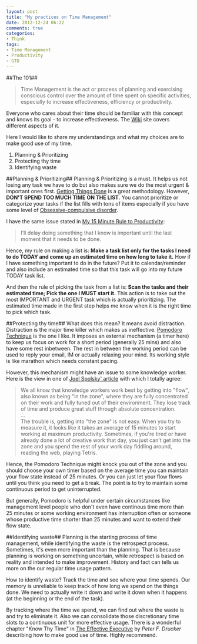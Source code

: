 ```yaml
---
layout: post
title: "My practices on Time Management"
date: 2012-12-24 06:22
comments: true
categories:
- Think
tags:
- Time Management
- Productivity
- GTD
---
```


[Wiki]: http://en.wikipedia.org/wiki/Time_management
[Obsessive-compulsive disorder]: http://en.wikipedia.org/wiki/Obsessive%E2%80%93compulsive_disorder
[My 15 Minute Rule to Productivity]: http://simpleprogrammer.com/2012/10/28/my-15-minute-rule-to-productivity/
[Getting Things Done]: http://en.wikipedia.org/wiki/Getting_Things_Done
[Pomodoro Technique]: http://en.wikipedia.org/wiki/Pomodoro_Technique
[Joel Spolsky' article]: http://www.joelonsoftware.com/articles/fog0000000068.html
[The Effective Executive]: http://www.amazon.com/Effective-Executive-Drucker-Series-Peter/dp/0750643900/ref=sr_1_2?ie=UTF8&qid=1356302486&sr=8-2&keywords=The+Effective+Executive

##The 101##
>Time Management is the act or process of planning and exercising conscious control over the amount of time spent on specific activities, especially to increase effectiveness, efficiency or productivity.

Everyone who cares about their time should be familiar with this concept and knows its goal - to increase effectiveness.  The [Wiki][] site covers different aspects of it.

Here I would like to share my understandings and what my choices are to make good use of my time.  
1. Planning & Prioritizing  
2. Protecting thy time  
3. Identifying waste  

##Planning & Prioritizing##
Planning & Prioritizing is a must.  It helps us not losing any task we have to do but also makes sure we do the most urgent & important ones first.  [Getting Things Done][] is a great methodology.  However, **DON'T SPEND TOO MUCH TIME ON THE LIST.**  You cannot prioritize or categorize your tasks if the list fills with tons of items especially if you have some level of [Obsessive-compulsive disorder][].

I have the same issue stated in [My 15 Minute Rule to Productivity]:
>I’ll delay doing something that I know is important until the last moment that it needs to be done.

Hence, my rule on making a list is: **Make a task list only for the tasks I need to do TODAY and come up an estimated time on how long to take it.**  How if I have something important to do in the future? Put it to calendar/reminder and also include an estimated time so that this task will go into my future TODAY task list.  

And then the rule of picking the task from a list is: **Scan the tasks and their estimated time; Pick the one I MUST start it.**  This action is to take out the most IMPORTANT and URGENT task which is actually prioritizing.  The estimated time made in the first step helps me know when it is the right time to pick which task.

##Protecting thy time##
What does this mean?  It means avoid distraction.  Distraction is the major time killer which makes us ineffective.  [Pomodoro Technique][] is the one I like.  It imposes an external mechanism (a timer here) to keep us focus on work for a short period (generally 25 mins) and also have some rest inbetween.  The rest in between the working period can be used to reply your email, IM or actually relaxing your mind.  Its working style is like marathon which needs constant pacing.

However, this mechanism might have an issue to some knowledge worker.  Here is the view in one of [Joel Spolsky' article][] with which I totally agree:  
>We all know that knowledge workers work best by getting into "flow", also known as being "in the zone", where they are fully concentrated on their work and fully tuned out of their environment. They lose track of time and produce great stuff through absolute concentration.  
>...  
>The trouble is, getting into "the zone" is not easy. When you try to measure it, it looks like it takes an average of 15 minutes to start working at maximum productivity.  Sometimes, if you're tired or have already done a lot of creative work that day, you just can't get into the zone and you spend the rest of your work day fiddling around, reading the web, playing Tetris.

Hence, the Pomodoro Technique might knock you out of the zone and you should choose your own timer based on the average time you can maintain your flow state instead of 25 minutes.  Or you can just let your flow flows until you think you need to get a break.  The point is to try to maintain some continuous period to get uninterrupted.  

But generally, Pomodoro is helpful under certain circumstances like management level people who don't even have continous time more than 25 minutes or some working environment has interruption often or someone whose productive time shorter than 25 minutes and want to extend their flow state.

##Identifying waste##
Planning is the starting process of time management, while identifying the waste is the retrospect process.  Sometimes, it's even more important than the planning.  That is because planning is working on something uncertain, while retrospect is based on reality and intended to make improvement.  History and fact can tells us more on the our regular time usage pattern.  

How to identify waste?  Track the time and see where your time spends.  Our memory is unreliable to keep track of how long we spend on the things done.  We need to actually write it down and write it down when it happens (at the beginning or the end of the task).  

By tracking where the time we spend, we can find out where the waste is and try to eliminate it.  Also we can consolidate those discretionary time slots to a continuous unit for more effective usage.  There is a wonderful chapter "Know Thy Time" in [The Effective Executive] by _Peter F. Drucker_ describing how to make good use of time.  Highly recommend.
